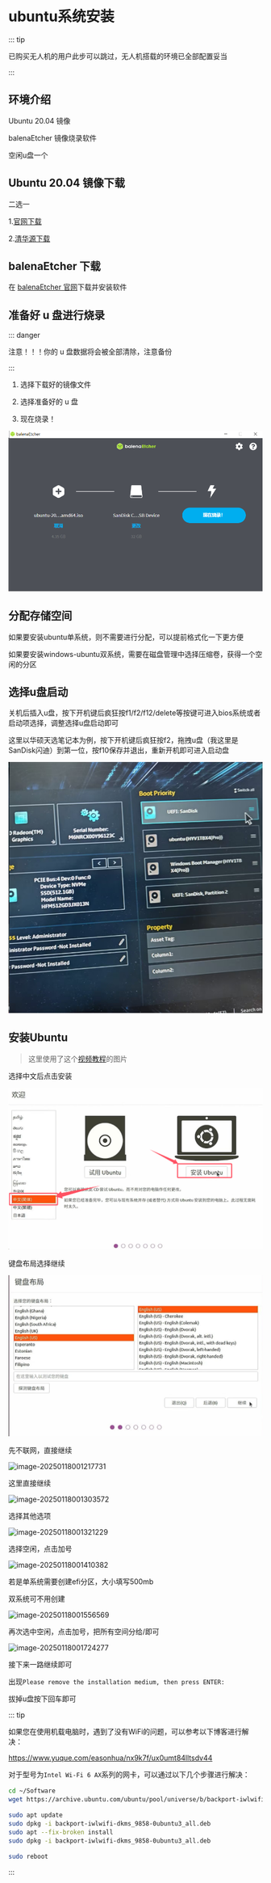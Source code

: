 # ubuntu系统安装

::: tip

已购买无人机的用户此步可以跳过，无人机搭载的环境已全部配置妥当

:::

## 环境介绍

Ubuntu 20.04 镜像

balenaEtcher 镜像烧录软件

空闲u盘一个

## Ubuntu 20.04 镜像下载

二选一

1.[官网下载](https://releases.ubuntu.com/focal/ubuntu-20.04.6-desktop-amd64.iso) 

2.[清华源下载](https://mirrors.tuna.tsinghua.edu.cn/ubuntu-releases/20.04/ubuntu-20.04.6-desktop-amd64.iso) 

## balenaEtcher 下载

在 [balenaEtcher 官网](https://etcher.balena.io/ )下载并安装软件

## 准备好 u 盘进行烧录

::: danger

注意！！！你的 u 盘数据将会被全部清除，注意备份

:::

1. 选择下载好的镜像文件

2. 选择准备好的 u 盘

3. 现在烧录！

![](./assets/image.png)

## 分配存储空间

如果要安装ubuntu单系统，则不需要进行分配，可以提前格式化一下更方便

如果要安装windows-ubuntu双系统，需要在磁盘管理中选择压缩卷，获得一个空闲的分区

## 选择u盘启动

关机后插入u盘，按下开机键后疯狂按f1/f2/f12/delete等按键可进入bios系统或者启动项选择，调整选择u盘启动即可

这里以华硕天选笔记本为例，按下开机键后疯狂按f2，拖拽u盘（我这里是SanDisk闪迪）到第一位，按f10保存并退出，重新开机即可进入启动盘

![](./assets/bios.png)

## 安装Ubuntu

> 这里使用了这个[视频教程](https://www.bilibili.com/video/BV1554y1n7zv)的图片

选择中文后点击安装

![](./assets/install.png)

键盘布局选择继续

![](./assets/key.png)

先不联网，直接继续

![image-20250118001217731](https://s2.loli.net/2025/01/18/yh5Wkv6SdiMJA3w.png)

这里直接继续

![image-20250118001303572](https://s2.loli.net/2025/01/18/enMO4AxZcBXUYP5.png)

选择其他选项

![image-20250118001321229](https://s2.loli.net/2025/01/18/WYMpICAX9u4jlTH.png)

选择空闲，点击加号

![image-20250118001410382](https://s2.loli.net/2025/01/18/jIrv6ebtMxUokys.png)

若是单系统需要创建efi分区，大小填写500mb

双系统可不用创建

![image-20250118001556569](https://s2.loli.net/2025/01/18/nma2ciK61QkNgAe.png)

再次选中空闲，点击加号，把所有空间分给/即可

![image-20250118001724277](https://s2.loli.net/2025/01/18/yXrlWOKI2QMnvGg.png)

接下来一路继续即可

出现`Please remove the installation medium, then press ENTER:`

拔掉u盘按下回车即可

::: tip

如果您在使用机载电脑时，遇到了没有WiFi的问题，可以参考以下博客进行解决：

https://www.yuque.com/easonhua/nx9k7f/ux0umt84lltsdv44

对于型号为`Intel Wi-Fi 6 AX`系列的网卡，可以通过以下几个步骤进行解决：

```sh
cd ~/Software
wget https://archive.ubuntu.com/ubuntu/pool/universe/b/backport-iwlwifi-dkms/backport-iwlwifi-dkms_9858-0ubuntu3_all.deb
```

```sh
sudo apt update
sudo dpkg -i backport-iwlwifi-dkms_9858-0ubuntu3_all.deb
sudo apt --fix-broken install
sudo dpkg -i backport-iwlwifi-dkms_9858-0ubuntu3_all.deb
```

```sh
sudo reboot
```

:::
